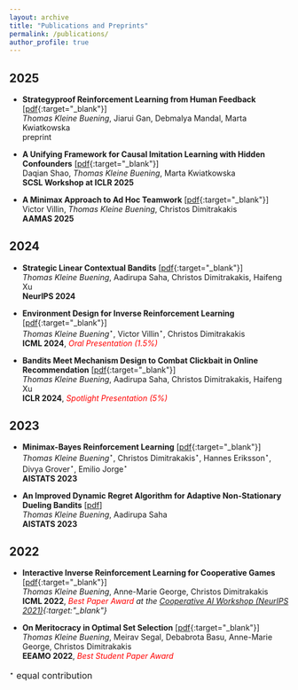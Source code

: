 ```yaml
---
layout: archive
title: "Publications and Preprints"
permalink: /publications/
author_profile: true
---
```




## 2025 


* **Strategyproof Reinforcement Learning from Human Feedback** [[pdf](){:target="_blank"}] <br />
*Thomas Kleine Buening*, Jiarui Gan, Debmalya Mandal, Marta Kwiatkowska <br />
preprint 

* **A Unifying Framework for Causal Imitation Learning with Hidden Confounders** [[pdf](https://arxiv.org/pdf/2502.07656){:target="_blank"}] <br />
Daqian Shao, *Thomas Kleine Buening*, Marta Kwiatkowska <br />
**SCSL Workshop at ICLR 2025**

* **A Minimax Approach to Ad Hoc Teamwork** [[pdf](https://arxiv.org/pdf/2502.02377){:target="_blank"}] <br />
Victor Villin, *Thomas Kleine Buening*, Christos Dimitrakakis <br />
**AAMAS 2025**

## 2024 


* **Strategic Linear Contextual Bandits** [[pdf](https://arxiv.org/pdf/2406.00551){:target="_blank"}] <br />
*Thomas Kleine Buening*, Aadirupa Saha, Christos Dimitrakakis, Haifeng Xu <br />
**NeurIPS 2024**


* **Environment Design for Inverse Reinforcement Learning** [[pdf](https://arxiv.org/pdf/2210.14972v3){:target="_blank"}] <br /> 
*Thomas Kleine Buening*$^\star$, Victor Villin$^\star$, Christos Dimitrakakis <br /> 
**ICML 2024**, *<span style="color:red">Oral Presentation (1.5%)</span>*

* **Bandits Meet Mechanism Design to Combat Clickbait in Online Recommendation** [[pdf](https://arxiv.org/pdf/2311.15647.pdf){:target="_blank"}] <br />
*Thomas Kleine Buening*, Aadirupa Saha, Christos Dimitrakakis, Haifeng Xu <br />
**ICLR 2024**, *<span style="color:red">Spotlight Presentation (5%)</span>*


## 2023 

* **Minimax-Bayes Reinforcement Learning** [[pdf](https://arxiv.org/pdf/2302.10831.pdf){:target="_blank"}] <br /> 
*Thomas Kleine Buening*$^\star$, Christos Dimitrakakis$^\star$, Hannes Eriksson$^\star$, Divya Grover$^\star$, Emilio Jorge$^\star$ <br /> 
**AISTATS 2023**


* **An Improved Dynamic Regret Algorithm for Adaptive Non-Stationary Dueling Bandits** [[pdf](https://arxiv.org/pdf/2210.14322.pdf)] <br /> 
*Thomas Kleine Buening*, Aadirupa Saha <br />
**AISTATS 2023**


## 2022


* **Interactive Inverse Reinforcement Learning for Cooperative Games** [[pdf](https://proceedings.mlr.press/v162/buning22a/buning22a.pdf){:target="_blank"}] <br /> 
*Thomas Kleine Buening*, Anne-Marie George, Christos Dimitrakakis <br /> 
**ICML 2022**, *<span style="color:red">Best Paper Award</span> at the [Cooperative AI Workshop (NeurIPS 2021)](https://www.cooperativeai.com/workshop/neurips-2021){:target:"_blank"}*


* **On Meritocracy in Optimal Set Selection** [[pdf](https://arxiv.org/pdf/2102.11932.pdf){:target="_blank"}] <br /> 
 *Thomas Kleine Buening*, Meirav Segal, Debabrota Basu, Anne-Marie George, Christos Dimitrakakis <br /> 
**EEAMO 2022**, *<span style="color:red">Best Student Paper Award</span>*


<span style="font-size:16px;">$^\star$ equal contribution</span>
